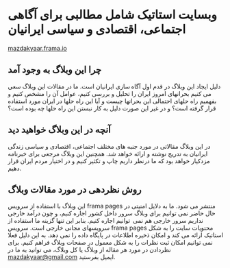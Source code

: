 # وبسایت استاتیک شامل مطالبی برای آگاهی اجتماعی، اقتصادی و سیاسی ایرانیان

[mazdakyaar.frama.io](https://mazdakyaar.frama.io)

## چرا این وبلاگ به وجود آمد
دلیل ایجاد این وبلاگ در قدم اول آگاه سازی ایرانیان است. ما در مقالات این وبلاگ سعی می کنیم بحرانهای امروز ایران را تحلیل و بررسی کنیم، عوامل آن را مشخص کنیم و بفهمیم راه حلهای احتمالی این بحرانها چیست و آیا این راه حلها در ایران مورد استفاده قرار گرفته است؟ و در غیر این صورت دلیل به کار نبستن این راه حلها چه بوده است؟

## آنچه در این وبلاگ خواهید دید
در این وبلاگ مقالاتی در مورد جنبه های مختلف اجتماعی، اقتصادی و سیاسی زندگی ایرانیان به تدریج نوشته و ارائه خواهد شد. همچنین این وبلاگ مرجعی برای خبرنامه مزدکیار خواهد بود که ما درنظر داریم چاپ و تکثیر کنیم و در اختیار مردم ایران قرار دهیم.

## روش نظردهی در مورد مقالات وبلاگ
این وبلاگ با استفاده از سرویس frama pages منتشر می شود. ما به دلایل امنیتی در حال حاضر نمی توانیم برای وبلاگ سرور داخل کشور اجاره کنیم، و چون درآمد خارجی نداریم سرور خارجی هم نمی  توانیم اجاره کنیم. بنابر این تنها گزینه ما استفاده از سرویسهای مجانی خارجی است. سرویس frama pages محتویات سایت را به شکل استاتیک ارائه می کند و امکان ذخیره اطلاعات در پایگاه داده را نمی دهد. به این دلیل فعلا نمی توانیم امکان ثبت نظرات را به شکل معمول در صفحات وبلاگ فراهم کنیم. برای نظردادن در مورد هر مقاله از وبلاگ یا کل وبلاگ، می توانید به ما در mazdakyaar@gmail.com ایمیل بفرستید.


